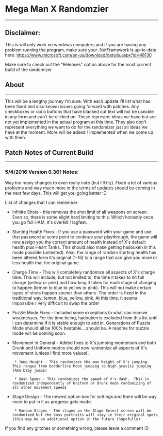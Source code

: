 # Mega Man X Randomzier
---

## Disclaimer: 
This is will only work on windows computers and if you are having any problem running the program, make sure your
.NetFramework is up-to-date here: https://www.microsoft.com/en-us/download/details.aspx?id=48130

Make sure to check out the "Releases" option above for the most current build of the randomizer

## About
---

This will be a lengthy journey I'm sure.  With each update I'll list what has been fixed and also known issues going forward with patches.  Any checkboxes or radio buttons that have blacked out text will not be useable in any form and can't be clicked on.  These represent ideas we have but are not yet implemented in the actual program at this time.  They also don't represent everything we want to do for the randomizer just all ideas we have at the moment.  More will be added / implemented when we come up with them.

## Patch Notes of Current Build
---

### 5/4/2016 Version 0.361 Notes:

Way too many changes to even really note (but I'll try). Fixed a lot of various problems and way much more in the terms of updates should be coming in the next few days. This will get you going better :D

List of changes that I can remember:
* Infinite Shots - this removes the shot limit of all weapons on screen.  Even so, there is some slight hard limiting to this.  Which honestly once you go full HAM, it's overkill / lagfest.

* Starting Health Fixes - If you use a password with your game and use that password at some point to continue your playthrough, the game will now assign you the correct amount of health instead of X's default health plus Heart Tanks.  This should also make getting hadouken in this mode possible (untested).  Also, the range of random starting health has been altered form it's original (1-16) to a range that can give you more or less health that the original game.


* Charge Time - This will completely randomize all aspects of X's charge time.  This will include, but not limited to, the time it takes to hit full charge (yellow or pink) and how long it takes for each stage of charging to happen (lemon to blue to yellow to pink).  This will not make certain types of shots happen sooner than others.  The order is fixed in the traditional way; lemon, blue, yellow, pink.  At this time, it seems impossible / very difficult to swap the order

* Puzzle Mode Fixes - Included some exceptions to what can receive weaknesses.  For the time being, hadouken is excluded from this list until I can determine if it is stable enough to add in.  Generations of Puzzle Mode should all be 100% beatable....should be.  A readme for puzzle mode will be coming soon.

* Movement In General - Added fixes to X's jumping momentum and both Drunk and Uniform modes should now randomize all aspects of X's movement (unless I find more values). 

       * Jump Height - This randomizes the max height of X's jumping.  This ranges from borderline Moon jumping to high gravity jumping (AKA baby jumps)

       * Dash Speed - This randomizes the speed of X's dash.  This is randomized independently of Uniform or Drunk mode randomizing of all other movement speeds

* Stage Design - The newest option box for settings and there will be way more to put in it as progress gets made.

       * Random Stages - The stages on the Stage Select screen will be randomized but the boss portraits will stay in their original spots (this may be an additional option in the future (hopefully)

If you find any glitches or something wrong, please leave a comment :D


